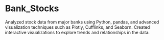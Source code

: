 # Bank_Stocks
Analyzed stock data from major banks using Python, pandas, and advanced visualization techniques such as Plotly, Cufflinks, and Seaborn. Created interactive visualizations to explore trends and relationships in the data.
